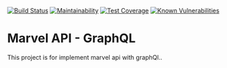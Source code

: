[![Build Status](https://travis-ci.org/rafamaxber/marvel-api.svg?branch=master)](https://travis-ci.org/rafamaxber/marvel-api)
[![Maintainability](https://api.codeclimate.com/v1/badges/fb1e761be53f31c45b6c/maintainability)](https://codeclimate.com/github/rafamaxber/marvel-api/maintainability)
[![Test Coverage](https://api.codeclimate.com/v1/badges/fb1e761be53f31c45b6c/test_coverage)](https://codeclimate.com/github/rafamaxber/marvel-api/test_coverage)
[![Known Vulnerabilities](https://snyk.io/test/github/rafamaxber/marvel-api/badge.svg)](https://snyk.io/test/github/rafamaxber/marvel-api)

# Marvel API - GraphQL

This project is for implement marvel api with graphQl..